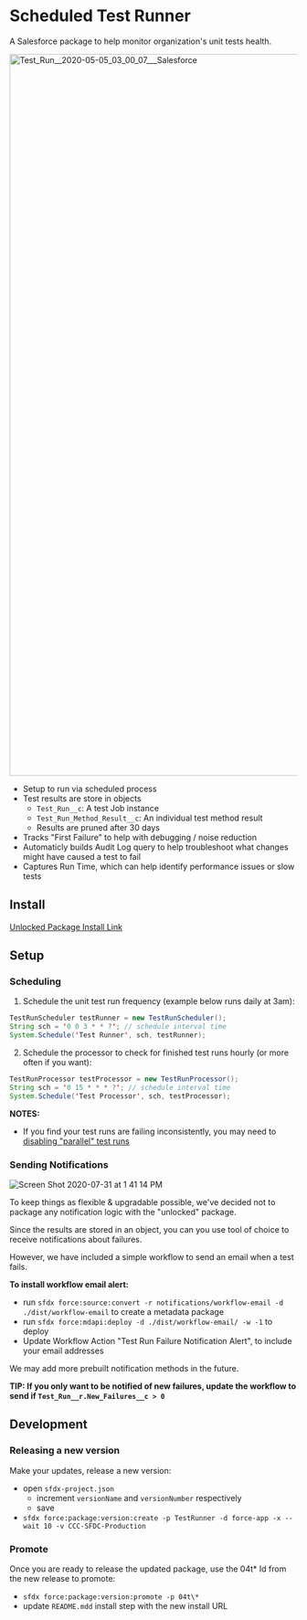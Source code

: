 # Scheduled Test Runner

A Salesforce package to help monitor organization's unit tests health.

<img width="1264" alt="Test_Run__2020-05-05_03_00_07___Salesforce" src="https://user-images.githubusercontent.com/5217568/81127689-3c223900-8efc-11ea-94ab-7bfb34a4c957.png">

-   Setup to run via scheduled process
-   Test results are store in objects
    -   `Test_Run__c`: A test Job instance
    -   `Test_Run_Method_Result__c`: An individual test method result
    -   Results are pruned after 30 days
-   Tracks "First Failure" to help with debugging / noise reduction
-   Automaticly builds Audit Log query to help troubleshoot what changes might have caused a test to fail
-   Captures Run Time, which can help identify performance issues or slow tests

## Install

[Unlocked Package Install Link](https://login.salesforce.com/packaging/installPackage.apexp?p0=04t1C000000lIXrQAM)

## Setup

### Scheduling

1. Schedule the unit test run frequency (example below runs daily at 3am):

```java
TestRunScheduler testRunner = new TestRunScheduler();
String sch = '0 0 3 * * ?'; // schedule interval time
System.Schedule('Test Runner', sch, testRunner);
```

2. Schedule the processor to check for finished test runs hourly (or more often if you want):

```java
TestRunProcessor testProcessor = new TestRunProcessor();
String sch = '0 15 * * * ?'; // schedule interval time
System.Schedule('Test Processor', sch, testProcessor);
```

**NOTES:**

-   If you find your test runs are failing inconsistently, you may need to [disabling "parallel" test runs](https://developer.salesforce.com/docs/atlas.en-us.apexcode.meta/apexcode/apex_testing_best_practices.htm)

### Sending Notifications

![Screen Shot 2020-07-31 at 1 41 14 PM](https://user-images.githubusercontent.com/5217568/89072011-08a54e00-d335-11ea-9ba9-10c5a03cb8ee.png)

To keep things as flexible & upgradable possible, we've decided not to package any notification logic with the "unlocked" package.

Since the results are stored in an object, you can you use tool of choice to receive notifications about failures.

However, we have included a simple workflow to send an email when a test fails.

**To install workflow email alert:**

-   run `sfdx force:source:convert -r notifications/workflow-email -d ./dist/workflow-email` to create a metadata package
-   run `sfdx force:mdapi:deploy -d ./dist/workflow-email/ -w -1` to deploy
-   Update Workflow Action "Test Run Failure Notification Alert", to include your email addresses

We may add more prebuilt notification methods in the future.

**TIP: If you only want to be notified of new failures, update the workflow to send if `Test_Run__r.New_Failures__c > 0`**

## Development

### Releasing a new version

Make your updates, release a new version:

-   open `sfdx-project.json`
    -   increment `versionName` and `versionNumber` respectively
    -   save
-   `sfdx force:package:version:create -p TestRunner -d force-app -x --wait 10 -v CCC-SFDC-Production`

### Promote

Once you are ready to release the updated package, use the 04t\* Id from the new release to promote:

-   `sfdx force:package:version:promote -p 04t\*`
-   update `README.mdd` install step with the new install URL
